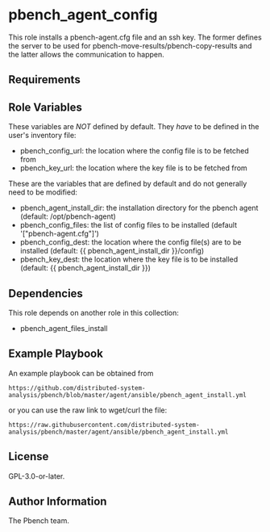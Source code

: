 pbench_agent_config
===================

This role installs a pbench-agent.cfg file and an ssh key. The former
defines the server to be used for
pbench-move-results/pbench-copy-results and the latter allows the
communication to happen.

Requirements
------------

Role Variables
--------------
These variables are *NOT* defined by default. They *have* to be
defined in the user's inventory file:

- pbench_config_url: the location where the config file is to be fetched from
- pbench_key_url: the location where the key file is to be fetched from

These are the variables that are defined by default and do not
generally need to be modified:

- pbench_agent_install_dir: the installation directory for the pbench agent (default: /opt/pbench-agent)
- pbench_config_files: the list of config files to be installed (default '["pbench-agent.cfg"]')
- pbench_config_dest: the location where the config file(s) are to be installed (default: {{ pbench_agent_install_dir }}/config)
- pbench_key_dest: the location where the key file is to be installed (default: {{ pbench_agent_install_dir }})


Dependencies
------------
This role depends on another role in this collection:

- pbench_agent_files_install

Example Playbook
----------------
An example playbook can be obtained from

    https://github.com/distributed-system-analysis/pbench/blob/master/agent/ansible/pbench_agent_install.yml

or you can use the raw link to wget/curl the file:

    https://raw.githubusercontent.com/distributed-system-analysis/pbench/master/agent/ansible/pbench_agent_install.yml


License
-------

GPL-3.0-or-later.

Author Information
------------------

The Pbench team.
